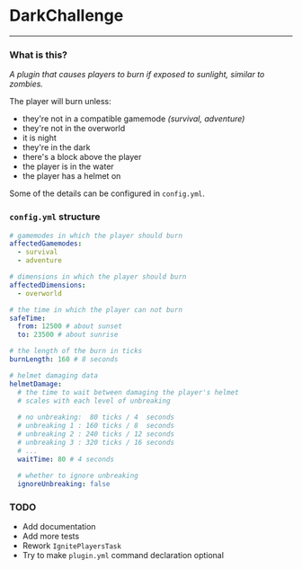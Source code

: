 # DarkChallenge

---

### What is this?
*A plugin that causes players to burn if exposed to sunlight, similar to zombies.*

The player will burn unless:
 - they're not in a compatible gamemode *(survival, adventure)*
 - they're not in the overworld
 - it is night
 - they're in the dark
 - there's a block above the player
 - the player is in the water
 - the player has a helmet on

Some of the details can be configured in `config.yml`.

### `config.yml` structure
```yml
# gamemodes in which the player should burn
affectedGamemodes:
  - survival
  - adventure

# dimensions in which the player should burn
affectedDimensions:
  - overworld

# the time in which the player can not burn
safeTime:
  from: 12500 # about sunset
  to: 23500 # about sunrise

# the length of the burn in ticks 
burnLength: 160 # 8 seconds

# helmet damaging data
helmetDamage:
  # the time to wait between damaging the player's helmet
  # scales with each level of unbreaking
  
  # no unbreaking:  80 ticks / 4  seconds
  # unbreaking 1 : 160 ticks / 8  seconds
  # unbreaking 2 : 240 ticks / 12 seconds
  # unbreaking 3 : 320 ticks / 16 seconds
  # ...
  waitTime: 80 # 4 seconds
  
  # whether to ignore unbreaking
  ignoreUnbreaking: false
```

### TODO
 - Add documentation
 - Add more tests
 - Rework `IgnitePlayersTask`
 - Try to make `plugin.yml` command declaration optional